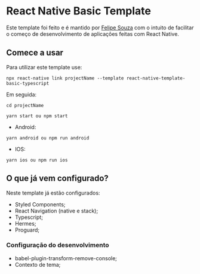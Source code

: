 # React Native Basic Template

Este template foi feito e é mantido por [Felipe Souza](https://github.com/jfelipesouza) com o intuito de facilitar o começo de desenvolvimento de aplicações feitas com React Native.


## Comece a usar
Para utilizar este template use:


```
npx react-native link projectName --template react-native-template-basic-typescript
```
Em seguida:

```
cd projectName
```

```
yarn start ou npm start
```

- Android: 
 
```
yarn android ou npm run android
```

- IOS:

```
yarn ios ou npm run ios
```

## O que já vem configurado?

Neste template já estão configurados:

- Styled Components;
- React Navigation (native e stack);
- Typescript;
- Hermes;
- Proguard;

### Configuração do desenvolvimento

- babel-plugin-transform-remove-console;
- Contexto de tema;
